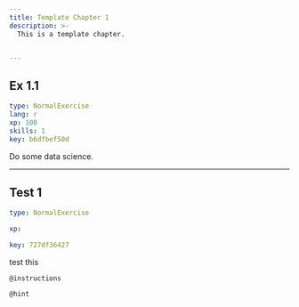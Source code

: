 ```yaml
---
title: Template Chapter 1
description: >-
  This is a template chapter.


---
```

## Ex 1.1

```yaml
type: NormalExercise
lang: r
xp: 100
skills: 1
key: b6dfbef50d
```

Do some data science.










---
## Test 1

```yaml
type: NormalExercise

xp: 

key: 727df36427
```

test this 

`@instructions`


`@hint`








